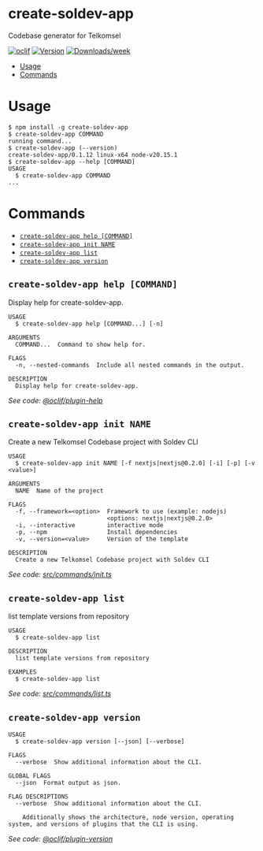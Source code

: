 create-soldev-app
=================

Codebase generator for Telkomsel


[![oclif](https://img.shields.io/badge/cli-oclif-brightgreen.svg)](https://oclif.io)
[![Version](https://img.shields.io/npm/v/create-soldev-app.svg)](https://npmjs.org/package/create-soldev-app)
[![Downloads/week](https://img.shields.io/npm/dw/create-soldev-app.svg)](https://npmjs.org/package/create-soldev-app)


<!-- toc -->
* [Usage](#usage)
* [Commands](#commands)
<!-- tocstop -->
# Usage
<!-- usage -->
```sh-session
$ npm install -g create-soldev-app
$ create-soldev-app COMMAND
running command...
$ create-soldev-app (--version)
create-soldev-app/0.1.12 linux-x64 node-v20.15.1
$ create-soldev-app --help [COMMAND]
USAGE
  $ create-soldev-app COMMAND
...
```
<!-- usagestop -->
# Commands
<!-- commands -->
* [`create-soldev-app help [COMMAND]`](#create-soldev-app-help-command)
* [`create-soldev-app init NAME`](#create-soldev-app-init-name)
* [`create-soldev-app list`](#create-soldev-app-list)
* [`create-soldev-app version`](#create-soldev-app-version)

## `create-soldev-app help [COMMAND]`

Display help for create-soldev-app.

```
USAGE
  $ create-soldev-app help [COMMAND...] [-n]

ARGUMENTS
  COMMAND...  Command to show help for.

FLAGS
  -n, --nested-commands  Include all nested commands in the output.

DESCRIPTION
  Display help for create-soldev-app.
```

_See code: [@oclif/plugin-help](https://github.com/oclif/plugin-help/blob/v6.2.8/src/commands/help.ts)_

## `create-soldev-app init NAME`

Create a new Telkomsel Codebase project with Soldev CLI

```
USAGE
  $ create-soldev-app init NAME [-f nextjs|nextjs@0.2.0] [-i] [-p] [-v <value>]

ARGUMENTS
  NAME  Name of the project

FLAGS
  -f, --framework=<option>  Framework to use (example: nodejs)
                            <options: nextjs|nextjs@0.2.0>
  -i, --interactive         interactive mode
  -p, --npm                 Install dependencies
  -v, --version=<value>     Version of the template

DESCRIPTION
  Create a new Telkomsel Codebase project with Soldev CLI
```

_See code: [src/commands/init.ts](https://github.com/Stradivary/create-soldev-app/blob/v0.1.12/src/commands/init.ts)_

## `create-soldev-app list`

list template versions from repository

```
USAGE
  $ create-soldev-app list

DESCRIPTION
  list template versions from repository

EXAMPLES
  $ create-soldev-app list
```

_See code: [src/commands/list.ts](https://github.com/Stradivary/create-soldev-app/blob/v0.1.12/src/commands/list.ts)_

## `create-soldev-app version`

```
USAGE
  $ create-soldev-app version [--json] [--verbose]

FLAGS
  --verbose  Show additional information about the CLI.

GLOBAL FLAGS
  --json  Format output as json.

FLAG DESCRIPTIONS
  --verbose  Show additional information about the CLI.

    Additionally shows the architecture, node version, operating system, and versions of plugins that the CLI is using.
```

_See code: [@oclif/plugin-version](https://github.com/oclif/plugin-version/blob/v2.2.11/src/commands/version.ts)_
<!-- commandsstop -->

